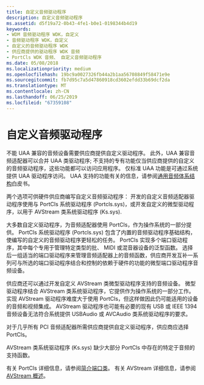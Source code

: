 ```yaml
---
title: 自定义音频驱动程序
description: 自定义音频驱动程序
ms.assetid: d5f19a72-0b43-4fe1-b0e1-0198344b4d19
keywords:
- WDM 音频驱动程序 WDK，自定义
- 音频驱动程序 WDK，自定义
- 自定义的音频驱动程序 WDK
- 供应商提供的驱动程序 WDK 音频
- PortCls WDK 音频、 自定义音频驱动程序
ms.date: 05/08/2018
ms.localizationpriority: medium
ms.openlocfilehash: 19bc9a0027326fb44a2b1aa56708849f58471e9e
ms.sourcegitcommit: fb7d95c7a5d47860918cd3602efdd33b69dcf2da
ms.translationtype: MT
ms.contentlocale: zh-CN
ms.lasthandoff: 06/25/2019
ms.locfileid: "67359108"
---
```

# <a name="custom-audio-drivers"></a>自定义音频驱动程序


不能 UAA 兼容的音频设备需要供应商提供自定义驱动程序。 此外，UAA 兼容音频适配器可以合并 UAA 类驱动程序; 不支持的专有功能仅当供应商提供的自定义的音频驱动程序，这些功能都可以访问应用程序。 仅标准 UAA 功能是可通过系统提供 UAA 驱动程序访问。 UAA 支持的功能有关的信息，请参阅[通用音频体系结构](https://download.microsoft.com/download/9/c/5/9c5b2167-8017-4bae-9fde-d599bac8184a/UAA_Guidelines.doc)白皮书。

两个选项可供硬件供应商编写自定义音频驱动程序： 开发的自定义音频适配器驱动程序使用与 PortCls 系统驱动程序 (Portcls.sys)，或开发自定义的微型驱动程序，以用于 AVStream 类系统驱动程序 (Ks.sys).

大多数自定义驱动程序，为音频适配器使用 PortCls，作为操作系统的一部分提供。 PortCls 系统驱动程序 (Portcls.sys) 包含了内置的音频驱动程序基础结构，使编写的自定义的音频驱动程序更轻松的任务。 PortCls 实现多个端口驱动程序，其中每个专用于管理特定类型的批、 MIDI 或混音器设备的泛型函数。 选择后一组适当的端口驱动程序来管理音频适配器上的音频函数，供应商开发互补一系列可与所选的端口驱动程序结合和控制的依赖于硬件的功能的微型端口驱动程序音频设备。

供应商还可以通过开发自定义 AVStream 类微型驱动程序支持的音频设备。 微型驱动程序结合 AVStream 类系统驱动程序，它提供作为操作系统的一部分工作。 实现 AVStream 驱动程序难度大于使用 PortCls，但这样做因此仍可能适用的设备的音频和视频集成。 AVStream 驱动程序也可能有必要的现有 USB 或 IEEE 1394 音频设备无法符合系统提供 USBAudio 或 AVCAudio 类系统驱动程序的要求。

对于几乎所有 PCI 音频适配器所需供应商提供自定义驱动程序，供应商应选择 PortCls。

AVStream 类系统驱动程序 (Ks.sys) 缺少大部分 PortCls 中存在的特定于音频的支持函数。

有关 PortCls 详细信息，请参阅[简介端口类](introduction-to-port-class.md)。 有关 AVStream 详细信息，请参阅[AVStream 概述](https://docs.microsoft.com/windows-hardware/drivers/stream/avstream-overview)。

 

 




